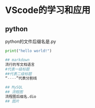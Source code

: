 # VScode的学习和应用
## python
python的文件后缀名是.py
```py
print("hello world!")

## markdown
流行的写文档语言
#代表一级标题
##代表二级标题
“----”代表分割线

## MySQL
## 流程图
流程图后缀名.dio
## 图片
